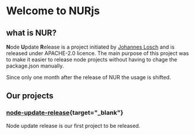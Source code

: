 # Welcome to NURjs

## what is NUR?

**N**ode **U**pdate **R**elease is a project initiated by [Johannes Losch](https://github.com/johanneslosch) and is released under APACHE-2.0 licence.
The main purpose of this project was to make it easier to release node projects without having to chage the package.json manually.

Since only one month after the release of NUR the usage is shifted.

## Our projects

### [node-update-release](https://github.com/nurjs/node-update-release){target="\_blank"}
Node update release is our first project to be released. 
